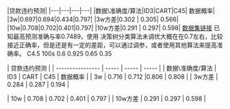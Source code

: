 |贷款违约预测|
|---|---|---|---|
|数据\准确度/算法|ID3|CART|C45| 数据概率|
|3w|0.697|0.694|0.434|0.797|
|3w方差|0.302 | 0.305| 0.566|
|10w|0.708|0.702|0.401|0.797|
|10w方差|0.291 | 0.297| 0.598|
[数据集链接](https://tianchi.aliyun.com/competition/entrance/531830/information)
已知最高预测准确与率0.7489，使用 决策树分类算法未调优大概在在0.7左右，比较接近正确率，但是还是有一定的差距，可以通过调参，或者使用其他算法来提高准确率。
C4.5 100s
0.6
0.925
0.65
0.35


| 贷款违约预测     |
| ---------------- | ----- | ----- | ----- |
| 数据\准确度/算法 | ID3   | CART  | C45   | 数据概率 |
| 3w               | 0.716 | 0.712 |0.806  | 0.808    |
| 3w方差           | 0.284 | 0.287 | 0.194 |

| 10w              | 0.708 | 0.702 | 0.401 | 0.797    |
| 10w方差          | 0.291 | 0.297 | 0.598 |